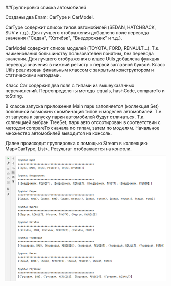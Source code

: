 ##Группировка списка автомобилей

Созданы два Enam: CarType и CarModel.

CarType содержит список типов автомобилей (SEDAN, HATCHBACK, SUV и т.д.). 
Для лучшего отображения добавлено поле перевода значения ("Седан", "Хэтчбэк",
"Внедорожник" и т.д.).

CarModel содержит список моделей (TOYOTA, FORD, RENAULT...). Т.к. наименования 
большинству пользователей понятны, без перевода значения. Для лучшего отображения в класс Utils
добавлена функция перевода значения в нижний регистр с первой заглавной буквой.
Класс Utils реализован финальным классом с закрытым конструктором и статическими 
методами.

Класс Car содержит два поля с типами из вышеуказанных перечислений.
Переопределены методы equals, hashCode, compareTo и toString.

В классе запуска приложения Main парк заполняется (коллекция Set) половиной 
возможных комбинаций типов и моделей автомобилей.
Т.е. от запуска к запуску парки автомобилей будут отличаться.
Т.к. коллекцией выбран TreeSet, парк авто отсортирован в соответствии с методом
compareTo сначала по типам, затем по моделям. Начальное множество автомобилей
выводится на консоль.

Далее происходит группировка с помощью Stream в коллекцию Map<CarType, List<Car>>.
Результат отображается на консоли.

![Пример вывода](1.png "Результат")